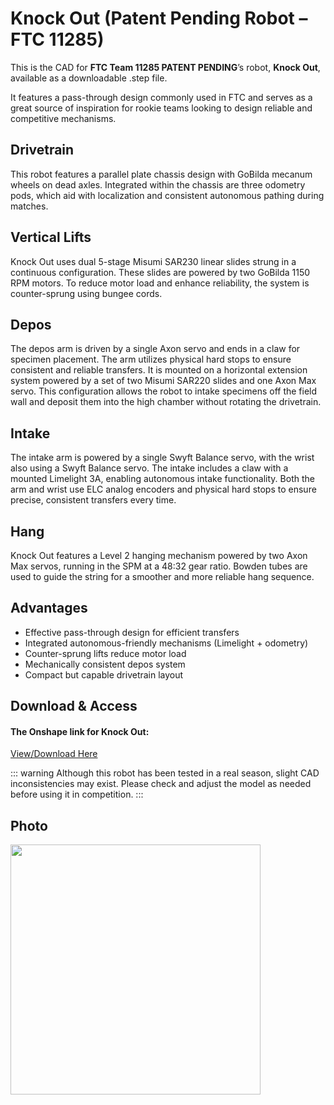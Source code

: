 # Knock Out (Patent Pending Robot – FTC 11285)

This is the CAD for **FTC Team 11285 PATENT PENDING**’s robot, **Knock Out**, available as a downloadable .step file.

It features a pass-through design commonly used in FTC and serves as a great source of inspiration for rookie teams looking to design reliable and competitive mechanisms.

## Drivetrain

This robot features a parallel plate chassis design with GoBilda mecanum wheels on dead axles. Integrated within the chassis are three odometry pods, which aid with localization and consistent autonomous pathing during matches.

## Vertical Lifts

Knock Out uses dual 5-stage Misumi SAR230 linear slides strung in a continuous configuration. These slides are powered by two GoBilda 1150 RPM motors. To reduce motor load and enhance reliability, the system is counter-sprung using bungee cords.

## Depos

The depos arm is driven by a single Axon servo and ends in a claw for specimen placement. The arm utilizes physical hard stops to ensure consistent and reliable transfers. It is mounted on a horizontal extension system powered by a set of two Misumi SAR220 slides and one Axon Max servo. This configuration allows the robot to intake specimens off the field wall and deposit them into the high chamber without rotating the drivetrain.

## Intake

The intake arm is powered by a single Swyft Balance servo, with the wrist also using a Swyft Balance servo. The intake includes a claw with a mounted Limelight 3A, enabling autonomous intake functionality. Both the arm and wrist use ELC analog encoders and physical hard stops to ensure precise, consistent transfers every time.

## Hang

Knock Out features a Level 2 hanging mechanism powered by two Axon Max servos, running in the SPM at a 48:32 gear ratio. Bowden tubes are used to guide the string for a smoother and more reliable hang sequence.

## Advantages

- Effective pass-through design for efficient transfers
- Integrated autonomous-friendly mechanisms (Limelight + odometry)
- Counter-sprung lifts reduce motor load
- Mechanically consistent depos system
- Compact but capable drivetrain layout

## Download & Access

#### The Onshape link for Knock Out:

[View/Download Here](https://cad.onshape.com/documents/7eb2ac2c02e1f6df70c8b829/w/a41564dfb01cc7439934f92e/e/3621ee25ba2f6ae33dea8c86?configuration=default&renderMode=0&uiState=6810226e70ae6a2f7270e096)

::: warning
Although this robot has been tested in a real season, slight CAD inconsistencies may exist. Please check and adjust the model as needed before using it in competition.
:::

## Photo

<style>img{border: 4px #1b1b1f;}</style>
<img height="400" src="/images/ko.png" width="400"/>